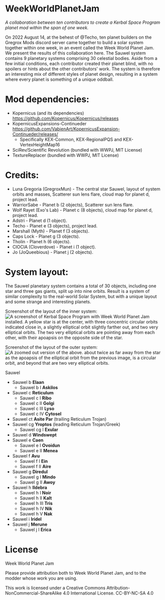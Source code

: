 # WeekWorldPlanetJam
*A collaboration between ten contributors to create a Kerbal Space Program planet mod within the span of one week.*

On 2022 August 14, at the behest of @Techo, ten planet builders on the Gregrox Mods discord server came together to build a solar system together within one week, in an event called the Week World Planet Jam. We present the results of this collaboration here. The Sauwel system contains 9 planetary systems comprising 30 celestial bodies. Aside from a few initial conditions, each contributor created their planet blind, with no spoilers or hints about the other contributors' work. The system is therefore an interesting mix of different styles of planet design, resulting in a system where every planet is something of a unique oddball.

# Mod dependencies:
* Kopernicus (and its dependencies) https://github.com/Kopernicus/Kopernicus/releases
* KopernicusExpansions-Continueder https://github.com/VabienArt/KopernicusExpansion-Continueder/releases/
    * Specifically KEX-Common, KEX-RegionalPQS and KEX-VertexHeightMap16
* SciRev/Scientific Revolution (bundled with WWPJ, MIT License)
* TextureReplacer (bundled with WWPJ, MIT License)

# Credits:
* Luna Gregoria (GregroxMun) - The central star Sauwel, layout of system orbits and masses, Scatterer sun lens flare, cloud map for planet d, project lead.
* WarriorSabe - Planet b (2 objects), Scatterer sun lens flare.
* Wolf Rayet (Exo's Lab) - Planet c (8 objects), cloud map for planet d, project lead.
* Adstri - Planet d (1 object).
* Techo - Planet e (3 objects), project lead.
* Marshall (Myth) - Planet f (3 objects).
* Caps Lock - Planet g (3 objects).
* Tholin - Planet h (6 objects).
* CIOCIA (Cloverdove) - Planet i (1 object).
* Jo (JoQueebious) - Planet j (2 objects).



# System layout:

The Sauwel planetary system contains a total of 30 objects, including one star and three gas giants, split up into nine orbits. Result is a system of similar complexity to the real-world Solar System, but with a unique layout and some strange and interesting planets.

Screenshot of the layout of the inner system:
![A screenshot of Kerbal Space Program with Week World Planet Jam installed. A yellow star is at the center, with three concentric circular orbits indicated close in, a slightly elliptical orbit slightly farther out, and two very elliptical orbits. The two very elliptical orbits are pointing away from each other, with their apoapsis on the opposite side of the star.](https://user-images.githubusercontent.com/9667986/186221042-e584b3a3-eec1-4104-959c-f8ef27497fec.png)

Screenshot of the layout of the outer system:
![A zoomed out version of the above. about twice as far away from the star as the apoapsis of the elliptical orbit from the previous image, is a circular orbit, and beyond that are two very elliptical orbits.](https://user-images.githubusercontent.com/9667986/186221979-6f8245b2-1a45-40e3-b5d4-268dfdbf18c4.png)


Sauwel
* Sauwel b **Elaan**
    * Sauwel b I **Askilos**
* Sauwel c **Reticulum**
    * Sauwel c I **Ribo**
    * Sauwel c II **Golgi**
    * Sauwel c III **Lyso**
    * Sauwel c IV **Cytosel**
* Sauwel ct **Asite Par** (trailing Reticulum Trojan)
* Sauwel cg **Yroptos** (leading Reticulum Trojan/Greek)
    * Sauwel cg I **Exular**
* Sauwel d **Windswept**
* Sauwel e **Caen**
    * Sauwel e I **Ovoidun**
    * Sauwel e II **Menea**
* Sauwel f **Avu**
    * Sauwel f I **Ein**
    * Sauwel f II **Aire**
* Sauwel g **Diredul**
    * Sauwel g I **Mindo**
    * Sauwel g II **Awoy**
* Sauwel h **Ildebra**
    * Sauwel h I **Noir**
    * Sauwel h II **Kalt**
    * Sauwel h III **Tris**
    * Sauwel h IV **Nik**
    * Sauwel h V **Nak**
* Sauwel i **Iridel**
* Sauwel j **Merune**
    * Sauwel j I **Erica** 

# License 

Week World Planet Jam

Please provide attribution both to Week World Planet Jam, and to the modder whose work you are using.

This work is licensed under a Creative Commons Attribution-NonCommercial-ShareAlike 4.0 International License.
CC-BY-NC-SA 4.0

